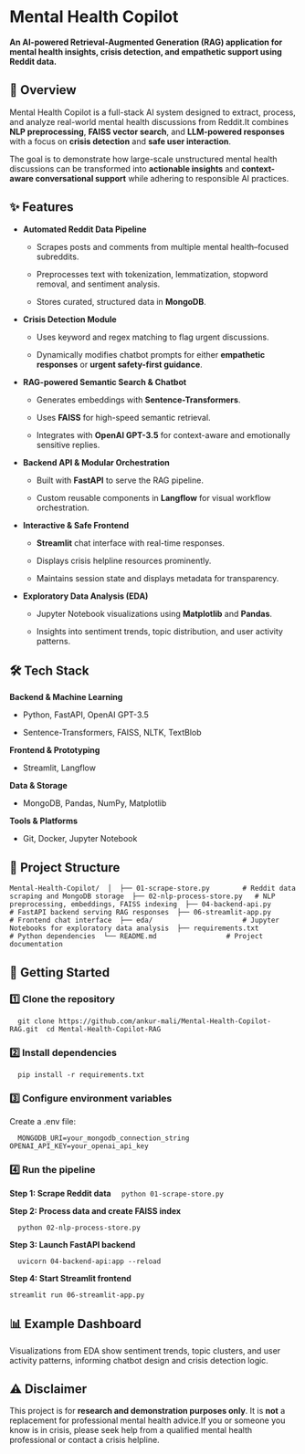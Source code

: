 Mental Health Copilot
=====================

**An AI-powered Retrieval-Augmented Generation (RAG) application for mental health insights, crisis detection, and empathetic support using Reddit data.**

📌 Overview
-----------

Mental Health Copilot is a full-stack AI system designed to extract, process, and analyze real-world mental health discussions from Reddit.It combines **NLP preprocessing**, **FAISS vector search**, and **LLM-powered responses** with a focus on **crisis detection** and **safe user interaction**.

The goal is to demonstrate how large-scale unstructured mental health discussions can be transformed into **actionable insights** and **context-aware conversational support** while adhering to responsible AI practices.

✨ Features
----------

*   **Automated Reddit Data Pipeline**
    
    *   Scrapes posts and comments from multiple mental health–focused subreddits.
        
    *   Preprocesses text with tokenization, lemmatization, stopword removal, and sentiment analysis.
        
    *   Stores curated, structured data in **MongoDB**.
        
*   **Crisis Detection Module**
    
    *   Uses keyword and regex matching to flag urgent discussions.
        
    *   Dynamically modifies chatbot prompts for either **empathetic responses** or **urgent safety-first guidance**.
        
*   **RAG-powered Semantic Search & Chatbot**
    
    *   Generates embeddings with **Sentence-Transformers**.
        
    *   Uses **FAISS** for high-speed semantic retrieval.
        
    *   Integrates with **OpenAI GPT-3.5** for context-aware and emotionally sensitive replies.
        
*   **Backend API & Modular Orchestration**
    
    *   Built with **FastAPI** to serve the RAG pipeline.
        
    *   Custom reusable components in **Langflow** for visual workflow orchestration.
        
*   **Interactive & Safe Frontend**
    
    *   **Streamlit** chat interface with real-time responses.
        
    *   Displays crisis helpline resources prominently.
        
    *   Maintains session state and displays metadata for transparency.
        
*   **Exploratory Data Analysis (EDA)**
    
    *   Jupyter Notebook visualizations using **Matplotlib** and **Pandas**.
        
    *   Insights into sentiment trends, topic distribution, and user activity patterns.
        

🛠️ Tech Stack
--------------

**Backend & Machine Learning**

*   Python, FastAPI, OpenAI GPT-3.5
    
*   Sentence-Transformers, FAISS, NLTK, TextBlob
    

**Frontend & Prototyping**

*   Streamlit, Langflow
    

**Data & Storage**

*   MongoDB, Pandas, NumPy, Matplotlib
    

**Tools & Platforms**

*   Git, Docker, Jupyter Notebook
    

📂 Project Structure
--------------------

`Mental-Health-Copilot/  │  ├── 01-scrape-store.py        # Reddit data scraping and MongoDB storage  ├── 02-nlp-process-store.py   # NLP preprocessing, embeddings, FAISS indexing  ├── 04-backend-api.py         # FastAPI backend serving RAG responses  ├── 06-streamlit-app.py       # Frontend chat interface  ├── eda/                      # Jupyter Notebooks for exploratory data analysis  ├── requirements.txt          # Python dependencies  └── README.md                 # Project documentation   `

🚀 Getting Started
------------------

### 1️⃣ Clone the repository

`   git clone https://github.com/ankur-mali/Mental-Health-Copilot-RAG.git  cd Mental-Health-Copilot-RAG   `

### 2️⃣ Install dependencies

`   pip install -r requirements.txt   `

### 3️⃣ Configure environment variables

Create a .env file:

`   MONGODB_URI=your_mongodb_connection_string  OPENAI_API_KEY=your_openai_api_key   `

### 4️⃣ Run the pipeline

**Step 1: Scrape Reddit data**
`   python 01-scrape-store.py   `

**Step 2: Process data and create FAISS index**

`   python 02-nlp-process-store.py   `

**Step 3: Launch FastAPI backend**

`   uvicorn 04-backend-api:app --reload   `

**Step 4: Start Streamlit frontend**

` streamlit run 06-streamlit-app.py   `

📊 Example Dashboard
--------------------

Visualizations from EDA show sentiment trends, topic clusters, and user activity patterns, informing chatbot design and crisis detection logic.

⚠️ Disclaimer
-------------

This project is for **research and demonstration purposes only**. It is **not** a replacement for professional mental health advice.If you or someone you know is in crisis, please seek help from a qualified mental health professional or contact a crisis helpline.
